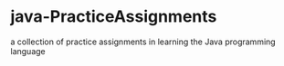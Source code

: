 # java-PracticeAssignments

a collection of practice assignments in learning the Java programming language
